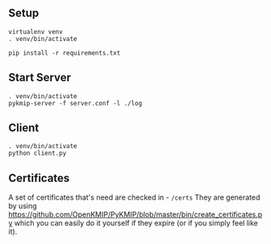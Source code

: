 ## Setup
```
virtualenv venv
. venv/bin/activate

pip install -r requirements.txt
```

## Start Server
```
. venv/bin/activate
pykmip-server -f server.conf -l ./log
```

## Client
```
. venv/bin/activate
python client.py
```

## Certificates
A set of certificates that's need are checked in - `/certs`
They are generated by using https://github.com/OpenKMIP/PyKMIP/blob/master/bin/create_certificates.py 
which you can easily do it yourself if they expire (or if you simply feel like it).
